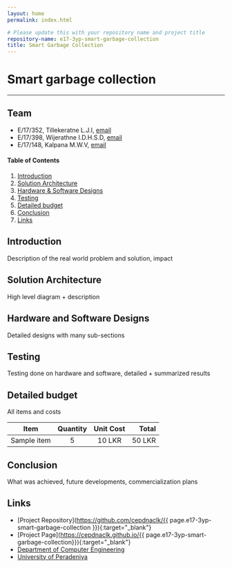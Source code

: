```yaml
---
layout: home
permalink: index.html

# Please update this with your repository name and project title
repository-name: e17-3yp-smart-garbage-collection
title: Smart Garbage Collection
---
```


[comment]: # "This is the standard layout for the project, but you can clean this and use your own template"

# Smart garbage collection

---

## Team
-  E/17/352, Tillekeratne L.J.I, [email](mailto:e17352@eng.pdn.ac.lk)
-  E/17/398, Wijerathne I.D.H.S.D, [email](mailto:e17352@eng.pdn.ac.lk)
-  E/17/148, Kalpana M.W.V, [email](mailto:e17148@eng.pdn.ac.lk)

<!-- Image (photo/drawing of the final hardware) should be here -->

<!-- This is a sample image, to show how to add images to your page. To learn more options, please refer [this](https://projects.ce.pdn.ac.lk/docs/faq/how-to-add-an-image/) -->

<!-- ![Sample Image](./images/sample.png) -->

#### Table of Contents
1. [Introduction](#introduction)
2. [Solution Architecture](#solution-architecture )
3. [Hardware & Software Designs](#hardware-and-software-designs)
4. [Testing](#testing)
5. [Detailed budget](#detailed-budget)
6. [Conclusion](#conclusion)
7. [Links](#links)

## Introduction

Description of the real world problem and solution, impact


## Solution Architecture

High level diagram + description

## Hardware and Software Designs

Detailed designs with many sub-sections

## Testing

Testing done on hardware and software, detailed + summarized results

## Detailed budget

All items and costs

| Item          | Quantity  | Unit Cost  | Total  |
| ------------- |:---------:|:----------:|-------:|
| Sample item   | 5         | 10 LKR     | 50 LKR |

## Conclusion

What was achieved, future developments, commercialization plans

## Links

- [Project Repository](https://github.com/cepdnaclk/{{ page.e17-3yp-smart-garbage-collection }}){:target="_blank"}
- [Project Page](https://cepdnaclk.github.io/{{ page.e17-3yp-smart-garbage-collection}}){:target="_blank"}
- [Department of Computer Engineering](http://www.ce.pdn.ac.lk/)
- [University of Peradeniya](https://eng.pdn.ac.lk/)

[//]: # (Please refer this to learn more about Markdown syntax)
[//]: # (https://github.com/adam-p/markdown-here/wiki/Markdown-Cheatsheet)
